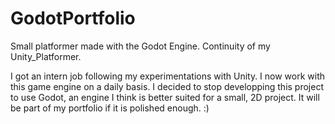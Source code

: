 # GodotPortfolio
Small platformer made with the Godot Engine. Continuity of my Unity_Platformer.

I got an intern job following my experimentations with Unity. I now work with this game engine on a daily basis.
I decided to stop developping this project to use Godot, an engine I think is better suited for a small, 2D project.
It will be part of my portfolio if it is polished enough.
:)

